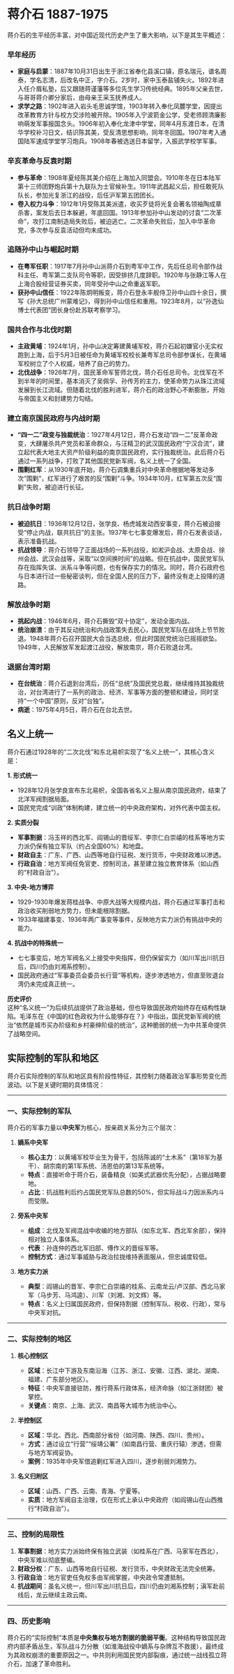 # 蒋介石 1887-1975

蒋介石的生平经历丰富，对中国近现代历史产生了重大影响，以下是其生平概述：

### 早年经历
- **家庭与启蒙**：1887年10月31日出生于浙江省奉化县溪口镇，原名瑞元，谱名周泰，学名志清，后改名中正，字介石。2岁时，家中玉泰盐铺失火。1892年进入任介眉私塾，后又跟随蒋谨藩等多位先生学习传统经典。1895年父亲去世，与哥哥蒋介卿分家后，由母亲王采玉抚养成人。
- **求学之路**：1902年进入岩头毛思诚学馆，1903年转入奉化凤麓学堂，因提出改革教育方针与校方交涉险被开除。1905年入宁波箭金公学，受老师顾清廉影响萌发军事报国念头。1906年初入奉化龙津中学堂，同年4月东渡日本，在清华学校补习日文，结识陈其美，受反清思想影响，同年冬回国。1907年考入通国陆军速成学堂学习炮兵。1908年春被选送日本留学，入振武学校学军事。

### 辛亥革命与反袁时期
- **参与革命**：1908年夏经陈其美介绍在上海加入同盟会。1910年冬在日本陆军第十三师团野炮兵第十九联队为士官候补生。1911年武昌起义后，担任敢死队队长，参加光复浙江的战役，后任沪军第五团团长。
- **卷入权力斗争**：1912年1月受陈其美派遣，收买歹徒将光复会著名领袖陶成章杀害，案发后去日本躲避，年底回国。1913年参加孙中山发动的讨袁“二次革命”，攻打江南制造局失败后，被迫逃亡。二次革命失败后，加入中华革命党，多次参与反袁活动但均未成功。

### 追随孙中山与崛起时期
- **在粤军任职**：1917年7月孙中山派蒋介石到粤军中工作，先后任总司令部作战科主任、粤军第二支队司令等职，因受排挤几度辞职。1920年与张静江等人在上海合股经营证券买卖，同年受孙中山之命重返军职。
- **获孙中山信任**：1922年陈炯明叛变，蒋介石登永丰舰侍卫孙中山四十余日，撰写《孙大总统广州蒙难记》，得到孙中山信任和重用。1923年8月，以“孙逸仙博士代表团”团长身份赴苏联考察学习。

### 国共合作与北伐时期
- **主政黄埔**：1924年1月，孙中山决定筹建黄埔军校，蒋介石起初嫌官小无实权跑到上海，后于5月3日被任命为黄埔军校校长兼粤军总司令部参谋长，在黄埔军校树立了个人权威，培养了自己的势力。
- **北伐战争**：1926年7月，国民革命军誓师北伐，蒋介石任总司令。北伐军在不到半年的时间里，基本消灭了吴佩孚、孙传芳的主力，使革命势力从珠江流域发展到长江流域。但随着北伐的胜利进军，蒋介石的政治野心不断膨胀，开始与帝国主义和封建势力勾结。

### 建立南京国民政府与内战时期
- **“四一二”政变与独裁统治**：1927年4月12日，蒋介石发动“四一二”反革命政变，大肆屠杀共产党员和革命群众，与汪精卫的武汉国民政府“宁汉合流”，建立起代表大地主大资产阶级利益的南京国民政府，实行独裁统治。此后蒋介石通过一系列战争，打败了其他国民党新军阀，名义上统一了全国。
- **围剿红军**：从1930年底开始，蒋介石调集重兵对中央革命根据地等发动多次“围剿”，红军进行了艰苦的反“围剿”斗争。1934年10月，红军第五次反“围剿”失败，被迫进行长征。

### 抗日战争时期
- **被迫抗日**：1936年12月12日，张学良、杨虎城发动西安事变，蒋介石被迫接受“停止内战，联共抗日”的主张。1937年七七事变爆发后，蒋介石发表谈话，表示准备抗战。
- **抗战领导**：蒋介石领导了正面战场的一系列战役，如淞沪会战、太原会战、徐州会战、武汉会战等，采取“以空间换时间”的战略。但在抗战中，国民党军队存在指挥失误、派系斗争等问题，也有保存实力的情况。同时，蒋介石政府也与日本进行过一些秘密谈判，但在全国人民的压力下，最终没有走上投降的道路。

### 解放战争时期
- **挑起内战**：1946年6月，蒋介石撕毁“双十协定”，发动全面内战。
- **统治崩溃**：由于其反动统治和内战政策失去民心，国民党军队在战场上节节败退。1948年蒋介石召开国民大会当选总统，但此时国民党统治已摇摇欲坠。1949年，人民解放军发起渡江战役，解放南京，蒋介石败退台湾。

### 退据台湾时期
- **在台统治**：蒋介石退到台湾后，历任“总统”及国民党总裁，继续维持其独裁统治，对台湾进行了一系列的政治、经济、军事等方面的整顿和建设，同时坚持“一个中国”原则，反对“台独”。
- **病逝**：1975年4月5日，蒋介石在台北去世。

## 名义上统一


蒋介石通过1928年的“二次北伐”和东北易帜实现了“名义上统一”，其核心含义是：

**1. 形式统一**  
- 1928年12月张学良宣布东北易帜，全国各省名义上服从南京国民政府，结束了北洋军阀割据局面。
- 国民党完成“训政”体制构建，建立统一的中央政府架构，对外代表中国主权。

**2. 实质分裂**  
- **军事割据**：冯玉祥的西北军、阎锡山的晋绥军、李宗仁白崇禧的桂系等地方实力派仍保有独立军队（约占全国60%）和地盘。
- **财政自主**：广东、广西、山西等地自行征税、发行货币，中央财政难以渗透。
- **行政自治**：地方军阀任免官吏、控制司法，甚至建立独立教育体系（如山西的“村政自治”）。

**3. 中央-地方博弈**  
- 1929-1930年爆发蒋桂战争、中原大战等大规模内战，蒋介石通过军事打击和政治收买削弱地方势力，但未能根除割据。
- 1933年福建事变、1936年两广事变等事件，反映地方实力派仍有挑战中央的能力。

**4. 抗战中的特殊统一**  
- 七七事变后，地方军阀名义上接受中央指挥，但仍保留实力（如川军出川抗日后，四川仍由刘湘系控制）。
- 国民政府通过“军事委员会委员长行营”等机构，逐步渗透地方，但直至败退台湾仍未完成真正统一。

**历史评价**  
这种“名义统一”为后续抗战提供了政治基础，但也导致国民政府始终存在结构性缺陷。毛泽东在《中国的红色政权为什么能够存在？》中指出，国民党新军阀的统治“依然是城市买办阶级和乡村豪绅阶级的统治”，这种脆弱的统一为中共革命提供了战略空间。

## 实际控制的军队和地区

蒋介石实际控制的军队和地区具有阶段性特征，其控制力随着政治军事形势变化而波动。以下是关键时期的具体情况：

---

### **一、实际控制的军队**
蒋介石的军事力量以**中央军**为核心，按亲疏关系分为三个层次：
1. **嫡系中央军**  
   - **核心主力**：以黄埔军校毕业生为骨干，包括陈诚的“土木系”（第18军为基干）、胡宗南的第1军系统、汤恩伯的第13军系统等。  
   - **特点**：直接听命于蒋介石，装备精良（如美式武器优先分配），占据战略要地。  
   - **占比**：抗战胜利后约占国民党军队总数的50%，但实际战斗力因派系内斗而受限。

2. **旁系中央军**  
   - **组成**：北伐及军阀混战中收编的地方部队（如东北军、西北军余部），保持相对独立人事体系。  
   - **代表**：孙连仲的西北军旧部、傅作义的晋绥军等。  
   - **控制方式**：通过军事威胁与政治拉拢维持表面服从，但忠诚度较低。

3. **地方实力派**  
   - **典型**：阎锡山的晋军、李宗仁白崇禧的桂系、云南龙云/卢汉部、西北马家军（马步芳、马鸿逵）、川军（刘湘、刘文辉）等。  
   - **特点**：名义上归属国民政府，但保持割据（控制军队、税收、行政），常与中央军对抗。

---

### **二、实际控制的地区**
1. **核心控制区**  
   - **区域**：长江中下游及东南沿海（江苏、浙江、安徽、江西、湖北、湖南、福建、广东部分地区）。  
   - **特征**：中央军直接驻防，推行蒋系行政体系，经济命脉（如江浙财团）被掌控。  
   - **关键点**：南京、上海、武汉、南昌等大城市为统治中心。

2. **半控制区**  
   - **区域**：华北、西北、西南部分省份（如河南、陕西、四川、贵州）。  
   - **方式**：通过设立“行营”“绥靖公署”（如南昌行营、重庆行辕）渗透，但需与地方军阀妥协。  
   - **案例**：1935年中央军借追剿红军进入四川，逐步削弱刘湘势力。

3. **名义归附区**  
   - **区域**：山西、广西、云南、青海、宁夏等。  
   - **实质**：地方军阀自主治理，仅在形式上承认中央政府（如阎锡山在山西推行“村政自治”）。

---

### **三、控制的局限性**
1. **军事割据**：地方实力派始终保有独立武装（如桂系在广西、马家军在西北），中央军难以彻底整编。  
2. **财政分权**：广东、山西等地自行征税、发行货币，中央财政无法完全统筹。  
3. **行政自治**：地方官吏任免权多由军阀掌握，中央政令常遭抵制。  
4. **抗战期间**：虽名义统一，但川军出川抗日后，四川仍由刘湘系控制；滇军赴前线后，龙云继续主政云南。

---

### **四、历史影响**
蒋介石的“实际控制”本质是**中央集权与地方割据的脆弱平衡**。这种结构导致国民政府内部矛盾丛生，军队战斗力分散（如淮海战役中嫡系与杂牌互不救援），最终成为其政权崩溃的重要原因之一。中共则利用国民党内部裂痕，通过统一战线孤立蒋介石，加速了革命胜利。
